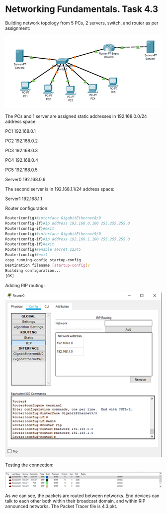 
# Networking Fundamentals. Task 4.3

Building network topology from 5 PCs, 2 servers, switch, and router as per assignment:

![Network topology](./images/topology.png "Network")

The PCs and 1 server are assigned static addresses in 192.168.0.0/24 address space:

PC1 192.168.0.1

PC2 192.168.0.2

PC3 192.168.0.3

PC4 192.168.0.4

PC5 192.168.0.5

Server0 192.168.0.6

The second server is in 192.168.1.1/24 address space:

Server1 192.168.1.1

Router configuration:


```sh
Router(config)#interface GigabitEthernet8/0
Router(config-if)#ip address 192.168.0.100 255.255.255.0
Router(config-if)#exit
Router(config)#interface GigabitEthernet9/0
Router(config-if)#ip address 192.168.1.100 255.255.255.0
Router(config-if)#exit
Router(config)#enable secret 12345
Router(config)#exit
copy running-config startup-config
Destination filename [startup-config]?
Building configuration...
[OK]
```

Adding RIP routing:

![RIP](./images/RIP.png "RIP")

Testing the connection:

![ICMP](./images/success.png "ICMP")

As we can see, the packets are routed between networks. End devices can talk to each other both within their broadcast domain, and within RIP announced networks.
The Packet Tracer file is 4.3.pkt.

